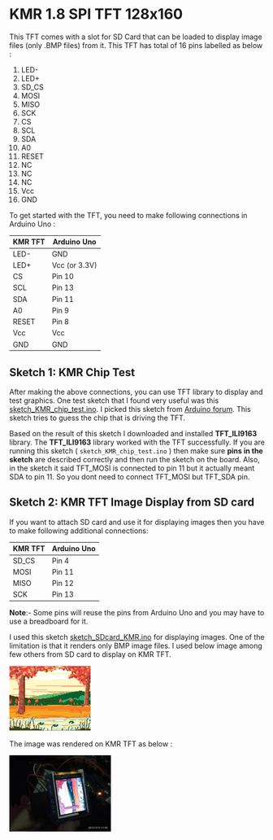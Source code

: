 # KMR 1.8 SPI TFT 128x160

This TFT comes with a slot for SD Card that can be loaded to display image files (only .BMP files) from it. This TFT has total of 16 pins labelled as below :

1. LED-
1. LED+
1. SD_CS
1. MOSI
1. MISO
1. SCK
1. CS
1. SCL
1. SDA
1. A0
1. RESET
1. NC
1. NC
1. NC
1. Vcc
1. GND

To get started with the TFT, you need to make following connections in Arduino Uno :

| KMR TFT | Arduino Uno|
| --- | --- |
| LED- | GND |
| LED+ | Vcc (or 3.3V) |
| CS | Pin 10 |
| SCL | Pin 13 |
| SDA | Pin 11 |
| A0 | Pin 9 |
| RESET | Pin 8 |
| Vcc | Vcc |
| GND | GND |


## Sketch 1: KMR Chip Test

After making the above connections, you can use TFT library to display and test graphics. One test sketch that I found very useful was this [sketch_KMR_chip_test.ino](sketch_kmr_chip_test.ino). I picked this sketch from [Arduino forum](https://forum.arduino.cc/t/graphics-library-for-cheap-kmr-1-8-spi-s6d02a1-and-ili9163-tft-displays/391450/12). This sketch tries to guess the chip that is driving the TFT.


Based on the result of this sketch I downloaded and installed **TFT_ILI9163** library. The **TFT_ILI9163** library worked with the TFT successfully. If you are running this sketch ( `sketch_KMR_chip_test.ino` ) then make sure **pins in the sketch** are described correctly and then run the sketch on the board. Also, in the sketch it said TFT_MOSI is connected to pin 11 but it actually meant SDA to pin 11. So you dont need to connect TFT_MOSI but TFT_SDA pin.


## Sketch 2: KMR TFT Image Display from SD card

If you want to attach SD card and use it for displaying images then you have to make following additional connections:


| KMR TFT | Arduino Uno|
| --- | --- |
| SD_CS | Pin 4 |
| MOSI | Pin 11 |
| MISO | Pin 12 |
| SCK | Pin 13 |

**Note**:- Some pins will reuse the pins from Arduino Uno and you may have to use a breadboard for it.


I used this sketch [sketch_SDcard_KMR.ino](sketch_SDcard_KMR.ino) for displaying images. One of the limitation is that it renders only BMP image files. I used below image among few others from SD card to display on KMR TFT.

![image](7686082SD.bmp)

The image was rendered on KMR TFT as below :

<img src="tft_display_image.jpg" alt="tft display image" width="200" />



